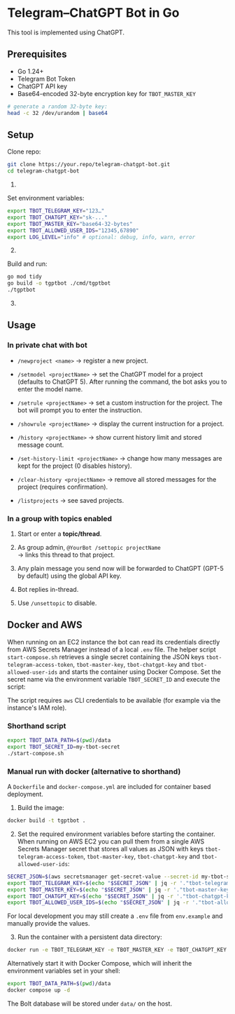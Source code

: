 # Telegram–ChatGPT Bot in Go

This tool is implemented using ChatGPT.

## Prerequisites
- Go 1.24+
- Telegram Bot Token
- ChatGPT API key
- Base64-encoded 32-byte encryption key for `TBOT_MASTER_KEY`

```bash
# generate a random 32-byte key:
head -c 32 /dev/urandom | base64
```

## Setup

Clone repo:

```bash
git clone https://your.repo/telegram-chatgpt-bot.git
cd telegram-chatgpt-bot
```

1.

Set environment variables:

```bash
export TBOT_TELEGRAM_KEY="123…"
export TBOT_CHATGPT_KEY="sk-..."
export TBOT_MASTER_KEY="base64-32-bytes"
export TBOT_ALLOWED_USER_IDS="12345,67890"
export LOG_LEVEL="info" # optional: debug, info, warn, error
```

2.

Build and run:

```bash
go mod tidy
go build -o tgptbot ./cmd/tgptbot
./tgptbot
```

3.

## Usage

### In private chat with bot

* `/newproject <name>`
  → register a new project.

* `/setmodel <projectName>`
  → set the ChatGPT model for a project (defaults to ChatGPT 5). After running the command, the bot asks you to enter the model name.

* `/setrule <projectName>`
  → set a custom instruction for the project. The bot will prompt you to enter the instruction.

* `/showrule <projectName>`
  → display the current instruction for a project.

* `/history <projectName>`
  → show current history limit and stored message count.

* `/set-history-limit <projectName>`
  → change how many messages are kept for the project (0 disables history).

* `/clear-history <projectName>`
  → remove all stored messages for the project (requires confirmation).

* `/listprojects`
  → see saved projects.

### In a group with topics enabled

1. Start or enter a **topic/thread**.

2. As group admin, `@YourBot /settopic projectName`  
    → links this thread to that project.

3. Any plain message you send now will be forwarded to ChatGPT (GPT-5 by default) using the global API key.

4. Bot replies in-thread.

5. Use `/unsettopic` to disable.

## Docker and AWS

When running on an EC2 instance the bot can read its credentials directly from
AWS Secrets Manager instead of a local `.env` file. The helper script
`start-compose.sh` retrieves a single secret containing the JSON keys
`tbot-telegram-access-token`, `tbot-master-key`, `tbot-chatgpt-key` and `tbot-allowed-user-ids` and
starts the container using Docker Compose. Set the secret name via the
environment variable `TBOT_SECRET_ID` and execute the script:

The script requires `aws` CLI credentials to be available (for example via the
instance's IAM role).

### Shorthand script

```bash
export TBOT_DATA_PATH=$(pwd)/data
export TBOT_SECRET_ID=my-tbot-secret
./start-compose.sh
```

### Manual run with docker (alternative to shorthand)

A `Dockerfile` and `docker-compose.yml` are included for container based deployment.

1. Build the image:

```bash
docker build -t tgptbot .
```

2. Set the required environment variables before starting the container. When
running on AWS EC2 you can pull them from a single AWS Secrets Manager secret
that stores all values as JSON with keys `tbot-telegram-access-token`,
`tbot-master-key`, `tbot-chatgpt-key` and `tbot-allowed-user-ids`:

```bash
SECRET_JSON=$(aws secretsmanager get-secret-value --secret-id my-tbot-secret --query SecretString --output text)
export TBOT_TELEGRAM_KEY=$(echo "$SECRET_JSON" | jq -r '."tbot-telegram-access-token"')
export TBOT_MASTER_KEY=$(echo "$SECRET_JSON" | jq -r '."tbot-master-key"')
export TBOT_CHATGPT_KEY=$(echo "$SECRET_JSON" | jq -r '."tbot-chatgpt-key"')
export TBOT_ALLOWED_USER_IDS=$(echo "$SECRET_JSON" | jq -r '."tbot-allowed-user-ids"')
```

For local development you may still create a `.env` file from `env.example` and
manually provide the values.

3. Run the container with a persistent data directory:

```bash
docker run -e TBOT_TELEGRAM_KEY -e TBOT_MASTER_KEY -e TBOT_CHATGPT_KEY -e TBOT_ALLOWED_USER_IDS -v $(pwd)/data:/data tgptbot
```

Alternatively start it with Docker Compose, which will inherit the environment
variables set in your shell:

```bash
export TBOT_DATA_PATH=$(pwd)/data
docker compose up -d
```

The Bolt database will be stored under `data/` on the host.
